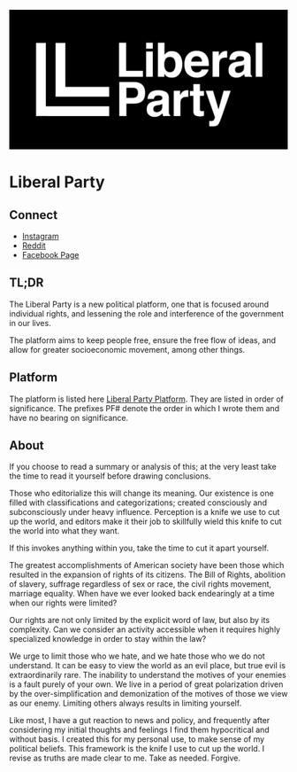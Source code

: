 ![Liberal Party](https://github.com/daedalus90/us-liberal-party/blob/master/libpartyheader.jpeg?raw=true "Liberal Party Header")

# Liberal Party

## Connect
* [Instagram](https://instagram.com/usliberalparty)
* [Reddit](https://www.reddit.com/r/USLiberalParty/)
* [Facebook Page](https://www.facebook.com/US-Liberal-Party-104309941493470/)

## TL;DR
The Liberal Party is a new political platform, one that is focused around individual rights, and lessening the role and interference of the government in our lives.

The platform aims to keep people free, ensure the free flow of ideas, and allow for greater socioeconomic movement, among other things.

## Platform
The platform is listed here [Liberal Party Platform](platform.md). They are listed in order of significance. The prefixes PF# denote the order in which I wrote them and have no bearing on significance.

## About
If you choose to read a summary or analysis of this; at the very least take the time to read it yourself before drawing conclusions.

Those who editorialize this will change its meaning. Our existence is one filled with classifications and categorizations; created consciously and subconsciously under heavy influence. Perception is a knife we use to cut up the world, and editors make it their job to skillfully wield this knife to cut the world into what they want. 

If this invokes anything within you, take the time to cut it apart yourself.

The greatest accomplishments of American society have been those which resulted in the expansion of rights of its citizens. The Bill of Rights, abolition of slavery, suffrage regardless of sex or race, the civil rights movement, marriage equality. When have we ever looked back endearingly at a time when our rights were limited?

Our rights are not only limited by the explicit word of law, but also by its complexity. Can we consider an activity accessible when it requires highly specialized knowledge in order to stay within the law?
	
We urge to limit those who we hate, and we hate those who we do not understand. It can be easy to view the world as an evil place, but true evil is extraordinarily rare. The inability to understand the motives of your enemies is a fault purely of your own. We live in a period of great polarization driven by the over-simplification and demonization of the motives of those we view as our enemy. Limiting others always results in limiting yourself.

Like most, I have a gut reaction to news and policy, and frequently after considering my initial thoughts and feelings I find them hypocritical and without basis. I created this for my personal use, to make sense of my political beliefs. This framework is the knife I use to cut up the world. I revise as truths are made clear to me. Take as needed. Forgive.
